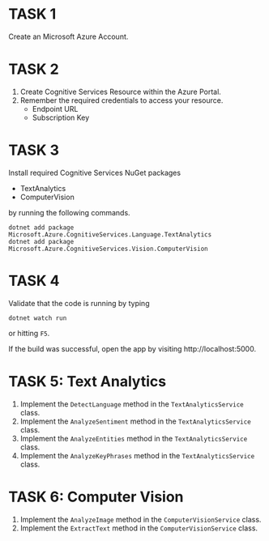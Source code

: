 # TASK 1

Create an Microsoft Azure Account.

# TASK 2

1. Create Cognitive Services Resource within the Azure Portal.
2. Remember the required credentials to access your resource.
    - Endpoint URL
    - Subscription Key

# TASK 3

Install required Cognitive Services NuGet packages
    
- TextAnalytics
- ComputerVision
    
by running the following commands.

```
dotnet add package Microsoft.Azure.CognitiveServices.Language.TextAnalytics
dotnet add package Microsoft.Azure.CognitiveServices.Vision.ComputerVision
```

# TASK 4

Validate that the code is running by typing

```
dotnet watch run
```

or hitting `F5`.

If the build was successful, open the app by visiting http://localhost:5000.

# TASK 5: Text Analytics

1. Implement the `DetectLanguage` method in the `TextAnalyticsService` class.
2. Implement the `AnalyzeSentiment` method in the `TextAnalyticsService` class.
3. Implement the `AnalyzeEntities` method in the `TextAnalyticsService` class.
4. Implement the `AnalyzeKeyPhrases` method in the `TextAnalyticsService` class.

# TASK 6: Computer Vision

1. Implement the `AnalyzeImage` method in the `ComputerVisionService` class.
2. Implement the `ExtractText` method in the `ComputerVisionService` class.
